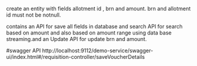create an entity with fields allotment id , brn and amount.
brn and allotment id must not be notnull.

contains an API for save all fields in database and search API for search based on amount and also based on amount range using data base streaming.and an Update API for update brn and amount.


#swagger API
http://localhost:9112/demo-service/swagger-ui/index.html#/requisition-controller/saveVoucherDetails




